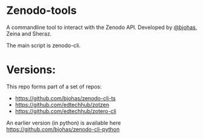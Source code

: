 # Zenodo-tools

A commandline tool to interact with the Zenodo API. Developed by [@bjohas](https://github.com/bjohas), Zeina and Sheraz.

The main script is zenodo-cli.

# Versions:

This repo forms part of a set of repos:
- https://github.com/bjohas/zenodo-cli-ts
- https://github.com/edtechhub/zotzen
- https://github.com/edtechhub/zotero-cli


An earlier version (in python) is available here https://github.com/bjohas/zenodo-cli-python
